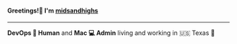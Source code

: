 #### Greetings!👋 I'm [midsandhighs](https://www.twitter.com/midsandhighs)
---
**DevOps 🤖 Human** and **Mac 💻 Admin** living and working in 🇺🇸 Texas 🤠
